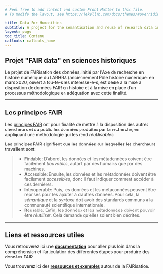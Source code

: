 ```yaml
---
# Feel free to add content and custom Front Matter to this file.
# To modify the layout, see https://jekyllrb.com/docs/themes/#overriding-theme-defaults

title: Data For Humanities
subtitle: A project for the semantisation and reuse of research data in HSS
layout: page
toc_title: Contenu
callouts: callouts_home
---
```


## Projet "FAIR data" en sciences historiques

Le projet de FAIRisation des données, initié par l'Axe de recherche en histoire numérique du LARHRA (anciennement Pôle histoire numérique) en mars 2020, ouvert à tou-te-s les intéressé-e-s, est dédié à la mise à disposition de données FAIR en histoire et à la mise en place d'un processus méthodologique en adéquation avec cette finalité. 

----------------------

## Les principes FAIR

Les [principes FAIR](https://www.go-fair.org/fair-principles/) ont pour finalité de mettre à la disposition des autres chercheurs et du public les données produites par la recherche, en appliquant une méthodologie qui les rend _réutilisables_.

Les principes FAIR signifient que les données sur lesquelles les chercheurs travaillent sont:

> * **F**indable: D’abord, les données et les métadonnées doivent être facilement _trouvables_, autant par des humains que par des machines.
> * **A**ccessible: Ensuite, les données et les métadonnées doivent être facilement _accessibles_, donc il faut indiquer comment accéder à ces dernières.
> * **I**nteroperable: Puis, les données et les métadonnées peuvent être reprises pour les ajouter à d’autres données. Pour cela, la _sémantique_ et la _syntaxe_ doit avoir des standards communs à la communauté scientifique internationale.
> * **R**eusable: Enfin, les données et les métadonnées doivent pouvoir être _réutiliser_. Cela demande qu’elles soient bien décrites.

------------------------------

## Liens et ressources utiles

Vous retrouverez ici une **[documentation](/more-about-fair.md)** pour aller plus loin dans la compréhension et l’articulation des différentes étapes pour produire des données FAIR.

Vous trouverez ici des **[ressources et exemples](/resources.md)** autour de la FAIRisation.
